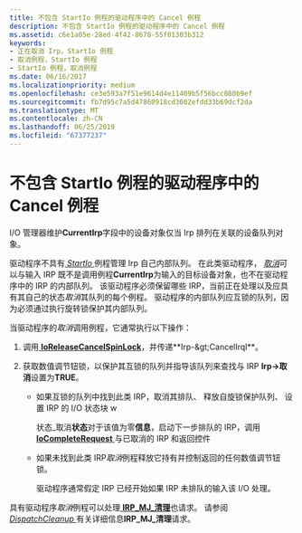 ```yaml
---
title: 不包含 StartIo 例程的驱动程序中的 Cancel 例程
description: 不包含 StartIo 例程的驱动程序中的 Cancel 例程
ms.assetid: c6e1a05e-28ed-4f42-8678-55f01303b312
keywords:
- 正在取消 Irp，StartIo 例程
- 取消例程，StartIo 例程
- StartIo 例程，取消例程
ms.date: 06/16/2017
ms.localizationpriority: medium
ms.openlocfilehash: ce3e593a7f51e9614d4e11409b5f56bcc080b9ef
ms.sourcegitcommit: fb7d95c7a5d47860918cd3602efdd33b69dcf2da
ms.translationtype: MT
ms.contentlocale: zh-CN
ms.lasthandoff: 06/25/2019
ms.locfileid: "67377237"
---
```

# <a name="cancel-routines-in-drivers-without-startio-routines"></a>不包含 StartIo 例程的驱动程序中的 Cancel 例程





I/O 管理器维护**CurrentIrp**字段中的设备对象仅当 Irp 排列在关联的设备队列对象。

驱动程序不具有[ *StartIo* ](https://docs.microsoft.com/windows-hardware/drivers/ddi/content/wdm/nc-wdm-driver_startio)例程管理 Irp 自己内部队列。 在此类驱动程序， [*取消*](https://docs.microsoft.com/windows-hardware/drivers/ddi/content/wdm/nc-wdm-driver_cancel)可以与输入 IRP 既不是调用例程**CurrentIrp**为输入的目标设备对象，也不在驱动程序中的 IRP 的内部队列。 该驱动程序必须保留哪些 IRP，当前正在处理以及应具有其自己的状态*取消*其队列的每个例程。 驱动程序的内部队列应互锁的队列，因为必须通过执行旋转锁保护其内部队列。

当驱动程序的*取消*调用例程，它通常执行以下操作：

1.  调用[ **IoReleaseCancelSpinLock**](https://docs.microsoft.com/previous-versions/windows/hardware/drivers/ff549550(v=vs.85))，并传递**Irp-&gt;CancelIrql**。

2.  获取数值调节钮锁，以保护其互锁的队列并指导该队列来查找与 IRP **Irp-&gt;取消**设置为**TRUE**。

    -   如果互锁的队列中找到此类 IRP，取消其排队、 释放自旋锁保护队列、 设置 IRP 的 I/O 状态块 w

        状态\_取消**状态**对于该值为零**信息**，启动下一步排队的 IRP，调用[ **IoCompleteRequest** ](https://docs.microsoft.com/windows-hardware/drivers/ddi/content/wdm/nf-wdm-iocompleterequest)与已取消的 IRP 和返回控件

    -   如果未找到此类 IRP*取消*例程释放它持有并控制返回的任何数值调节钮锁。

        驱动程序通常假定 IRP 已经开始如果 IRP 未排队的输入该 I/O 处理。

具有驱动程序*取消*例程可以处理[ **IRP\_MJ\_清理**](https://docs.microsoft.com/windows-hardware/drivers/kernel/irp-mj-cleanup)也请求。 请参阅[ *DispatchCleanup* ](https://docs.microsoft.com/windows-hardware/drivers/ddi/content/wdm/nc-wdm-driver_dispatch)有关详细信息**IRP\_MJ\_清理**请求。

 

 





